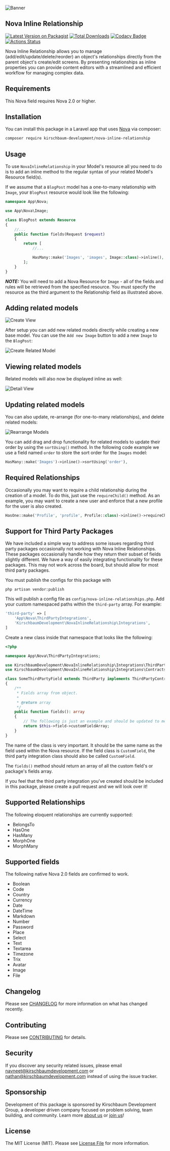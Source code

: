 ![Banner](https://raw.githubusercontent.com/kirschbaum-development/nova-inline-relationship/master/resources/imgs/banner.png "Banner")

## Nova Inline Relationship

[![Latest Version on Packagist](https://img.shields.io/packagist/v/kirschbaum-development/nova-inline-relationship.svg)](https://packagist.org/packages/kirschbaum-development/nova-inline-relationship)
[![Total Downloads](https://img.shields.io/packagist/dt/kirschbaum-development/nova-inline-relationship.svg)](https://packagist.org/packages/kirschbaum-development/nova-inline-relationship)
[![Codacy Badge](https://api.codacy.com/project/badge/Grade/56297e6b77604f37a505edf234ca2a4b)](https://www.codacy.com/manual/Kirschbaum/nova-inline-relationship?utm_source=github.com&amp;utm_medium=referral&amp;utm_content=kirschbaum-development/nova-inline-relationship&amp;utm_campaign=Badge_Grade)
[![Actions Status](https://github.com/kirschbaum-development/nova-inline-relationship/workflows/CI/badge.svg)](https://github.com/kirschbaum-development/nova-inline-relationship/actions)

Nova Inline Relationship allows you to manage (add/edit/update/delete/reorder) an object's relationships directly from the parent object's create/edit screens. By presenting relationships as inline properties you can provide content editors with a streamlined and efficient workflow for managing complex data.

## Requirements

This Nova field requires Nova 2.0 or higher.

## Installation

You can install this package in a Laravel app that uses [Nova](https://nova.laravel.com) via composer:

```bash
composer require kirschbaum-development/nova-inline-relationship
```

## Usage

To use `NovaInlineRelationship` in your Model's resource all you need to do is to add an inline method to the regular syntax of your related Model's Resource field(s).

If we assume that a `BlogPost` model has a one-to-many relationship with `Image`, your `BlogPost` resource would look like the following:

```php
namespace App\Nova;

use App\Nova\Image;

class BlogPost extends Resource
{
    //...
    public function fields(Request $request)
    {
        return [
            //...

            HasMany::make('Images', 'images', Image::class)->inline(),
        ];
    }
}
```
**_NOTE:_** You will need to add a Nova Resource for `Image` - all of the fields and rules will be retrieved from the specified resource. You must specify the resource as the third argument to the Relationship field as illustrated above.

## Adding related models

![Create View](screenshots/CreateView.png "Create View")

After setup you can add new related models directly while creating a new base model. You can use the `Add new Image` button to add a new `Image` to the `BlogPost`:

![Create Related Model](https://raw.githubusercontent.com/kirschbaum-development/nova-inline-relationship/master/screenshots/CreateViewExpanded.png "Create Related Model")

## Viewing related models

Related models will also now be displayed inline as well:

![Detail View](https://raw.githubusercontent.com/kirschbaum-development/nova-inline-relationship/master/screenshots/DetailView.png "Detail View")

## Updating related models

You can also update, re-arrange (for one-to-many relationships), and delete related models:

![Rearrange Models](https://raw.githubusercontent.com/kirschbaum-development/nova-inline-relationship/master/screenshots/UpdateView.png "Rearrange Models")

You can add drag and drop functionality for related models to update their order by using the `sortUsing()` method. In the following code example we use a field named `order` to store the sort order for the `Images` model:
 
 ```php
HasMany::make('Images')->inline()->sortUsing('order'),
```


## Required Relationships

Occasionally you may want to require a child relationship during the creation of a model. To do this, just use the `requireChild()` method. As an example, you may want to create a new user and enforce that a new profile for the user is also created.

```php
HasOne::make('Profile', 'profile', Profile::class)->inline()->requireChild(),
```

## Support for Third Party Packages

We have included a simple way to address some issues regarding third party packages occasionally not working with Nova Inline Relationships. These packages occasionally handle how they return their subset of fields slightly different. We have a way of easily integrating functionality for these packages. This may not work across the board, but should allow for most third party packages.

You must publish the configs for this package with

```shell script
php artisan vendor:publish
```

This will publish a config file as `config/nova-inline-relationships.php`. Add your custom namespaced paths within the `third-party` array. For example:

```php
'third-party' => [
    'App\Nova\ThirdPartyIntegrations',
    'KirschbaumDevelopment\NovaInlineRelationship\Integrations',
]
``` 

Create a new class inside that namespace that looks like the following:

```php
<?php

namespace App\Nova\ThirdPartyIntegrations;

use KirschbaumDevelopment\NovaInlineRelationship\Integrations\ThirdParty;
use KirschbaumDevelopment\NovaInlineRelationship\Integrations\Contracts\ThirdPartyContract;

class SomeThirdPartyField extends ThirdParty implements ThirdPartyContract
{
    /**
     * Fields array from object.
     *
     * @return array
     */
    public function fields(): array
    {
        // The following is just an example and should be updated to meet your needs.
        return $this->field->customFieldArray;
    }
}
```

The name of the class is very important. It should be the same name as the field used within the Nova resource. If the field class is `CustomField`, the third party integration class should also be called `CustomField`.

The `fields()` method should return an array of all the custom field's or package's fields array.

If you feel that the third party integration you've created should be included in this package, please create a pull request and we will look over it! 

## Supported Relationships

The following eloquent relationships are currently supported:

- BelongsTo
- HasOne
- HasMany
- MorphOne
- MorphMany

## Supported fields

The following native Nova 2.0 fields are confirmed to work.

- Boolean
- Code
- Country
- Currency
- Date
- DateTime
- Markdown
- Number
- Password
- Place
- Select
- Text
- Textarea
- Timezone
- Trix
- Avatar
- Image
- File

## Changelog

Please see [CHANGELOG](CHANGELOG.md) for more information on what has changed recently.

## Contributing

Please see [CONTRIBUTING](CONTRIBUTING.md) for details.

## Security

If you discover any security related issues, please email navneet@kirschbaumdevelopment.com or nathan@kirschbaumdevelopment.com instead of using the issue tracker.

## Sponsorship

Development of this package is sponsored by Kirschbaum Development Group, a developer driven company focused on problem solving, team building, and community. Learn more [about us](https://kirschbaumdevelopment.com) or [join us](https://careers.kirschbaumdevelopment.com)!

## License

The MIT License (MIT). Please see [License File](LICENSE.md) for more information.
